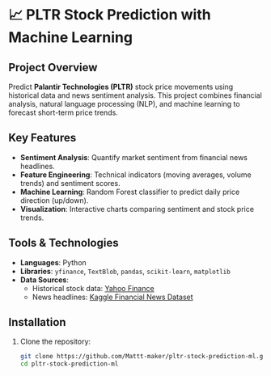 # 📈 PLTR Stock Prediction with Machine Learning

## Project Overview  
Predict **Palantir Technologies (PLTR)** stock price movements using historical data and news sentiment analysis. This project combines financial analysis, natural language processing (NLP), and machine learning to forecast short-term price trends.

## Key Features  
- **Sentiment Analysis**: Quantify market sentiment from financial news headlines.  
- **Feature Engineering**: Technical indicators (moving averages, volume trends) and sentiment scores.  
- **Machine Learning**: Random Forest classifier to predict daily price direction (up/down).  
- **Visualization**: Interactive charts comparing sentiment and stock price trends.  

## Tools & Technologies  
- **Languages**: Python  
- **Libraries**: `yfinance`, `TextBlob`, `pandas`, `scikit-learn`, `matplotlib`  
- **Data Sources**:  
  - Historical stock data: [Yahoo Finance](https://finance.yahoo.com/quote/PLTR/)  
  - News headlines: [Kaggle Financial News Dataset](https://www.kaggle.com/datasets/miguelaenlle/massive-stock-news-analysis-db-for-nlpbacktests)  

## Installation  
1. Clone the repository:  
   ```bash
   git clone https://github.com/Mattt-maker/pltr-stock-prediction-ml.git
   cd pltr-stock-prediction-ml
